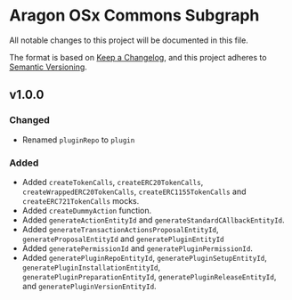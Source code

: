 # Aragon OSx Commons Subgraph

All notable changes to this project will be documented in this file.

The format is based on [Keep a Changelog](https://keepachangelog.com/en/1.0.0/),
and this project adheres to [Semantic Versioning](https://semver.org/spec/v2.0.0.html).

## v1.0.0

### Changed

- Renamed `pluginRepo` to `plugin`

### Added

- Added `createTokenCalls`, `createERC20TokenCalls`, `createWrappedERC20TokenCalls`, `createERC1155TokenCalls` and `createERC721TokenCalls` mocks.
- Added `createDummyAction` function.
- Added `generateActionEntityId` and `generateStandardCAllbackEntityId`.
- Added `generateTransactionActionsProposalEntityId`, `generateProposalEntityId` and `generatePluginEntityId`
- Added `generatePermissionId` and `generatePluginPermissionId`.
- Added `generatePluginRepoEntityId`, `generatePluginSetupEntityId`, `generatePluginInstallationEntityId`, `generatePluginPreparationEntityId`, `generatePluginReleaseEntityId`, and `generatePluginVersionEntityId`.
